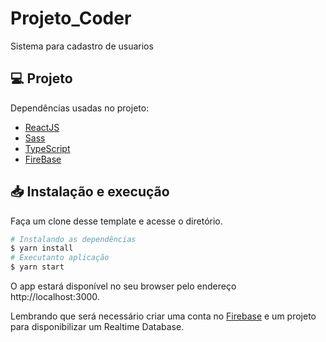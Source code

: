 # Projeto_Coder
Sistema para cadastro de usuarios

## 💻 Projeto

Dependências usadas no projeto:

-  [ReactJS](https://pt-br.reactjs.org/)
-  [Sass](https://sass-lang.com/)
-  [TypeScript](https://www.typescriptlang.org/)
-  [FireBase](https://firebase.google.com/?hl=pt)

## 📥 Instalação e execução

Faça um clone desse template e acesse o diretório.

```bash
# Instalando as dependências
$ yarn install
# Executanto aplicação
$ yarn start
```

O app estará disponível no seu browser pelo endereço http://localhost:3000.

Lembrando que será necessário criar uma conta no [Firebase](https://firebase.google.com/) e um projeto para disponibilizar um Realtime Database.
